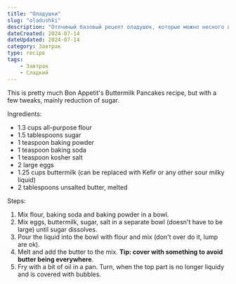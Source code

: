 ```yaml
---
title: "Оладушки"
slug: "oladushki"
description: "Отлчиный базовый рецепт оладушек, которые можно несного видоизменить по вашему желанию."
dateCreated: 2024-07-14
dateUpdated: 2024-07-14
category: Завтрак
type: recipe
tags:
    - Завтрак
    - Сладкий
---
```


This is pretty much Bon Appetit's Buttermilk Pancakes recipe, but with a few tweaks, mainly reduction of sugar.

Ingredients:
- 1.3 cups all-purpose flour
- 1.5 tablespoons sugar
- 1 teaspoon baking powder
- 1 teaspoon baking soda
- 1 teaspoon kosher salt
- 2 large eggs
- 1.25 cups buttermilk (can be replaced with Kefir or any other sour milky liquid)
- 2 tablespoons unsalted butter, melted

Steps:
1. Mix flour, baking soda and baking powder in a bowl.
2. Mix eggs, buttermilk, sugar, salt in a separate bowl (doesn't have to be large) until sugar dissolves.
3. Pour the liquid into the bowl with flour and mix (don't over do it, lump are ok).
4. Melt and add the butter to the mix. __Tip: cover with something to avoid butter being everywhere__.
5. Fry with a bit of oil in a pan. Turn, when the top part is no longer liquidy and is covered with bubbles.
